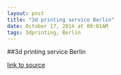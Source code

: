 ```yaml
---
layout: post
title: "3d printing service Berlin"
date: October 17, 2014 at 09:01AM
tags: 3dprinting, Berlin
---
```

##3d printing service Berlin

[link to source](http://ift.tt/1vlrwrV) 
